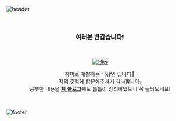 
![header](https://capsule-render.vercel.app/api?type=waving&&color=gradient&height=100&section=header&fontSize=90)

<div align = "center">



<br/>
<h3> 여러분 반갑습니다! </h3><br/>
  
[![Hits](https://hits.seeyoufarm.com/api/count/incr/badge.svg?url=https%3A%2F%2Fgithub.com%2Fjyy1554%2Fhit-counter&count_bg=%2379C83D&title_bg=%23555555&icon=&icon_color=%23E7E7E7&title=hits&edge_flat=false)](https://hits.seeyoufarm.com)

취미로 개발하는 직장인 입니다🌱<br/>
저의 깃헙에 방문해주셔서 감사합니다.<br/>
  공부한 내용을 <a href="https://blog.naver.com/uyon77"><b>제 블로그</b></a>에도 틈틈이 정리하였으니 꼭 놀러오세요!
  

</div>

<br/>

![footer](https://capsule-render.vercel.app/api?type=waving&&color=gradient&height=100&section=footer&fontSize=90)
